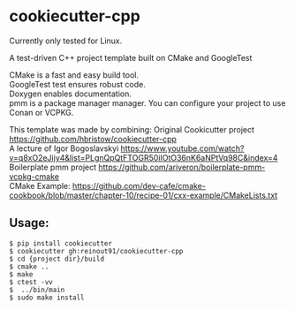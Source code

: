 cookiecutter-cpp
================

Currently only tested for Linux.

A test-driven C++ project template built on CMake and GoogleTest

CMake is a fast and easy build tool.  
GoogleTest test ensures robust code.  
Doxygen enables documentation.  
pmm is a package manager manager. You can configure your project to use Conan or VCPKG.

This template was made by combining:
Original Cookicutter project https://github.com/hbristow/cookiecutter-cpp  
A lecture of Igor Bogoslavskyi https://www.youtube.com/watch?v=q8xO2eJijy4&list=PLgnQpQtFTOGR50iIOtO36nK6aNPtVq98C&index=4  
Boilerplate pmm project https://github.com/ariveron/boilerplate-pmm-vcpkg-cmake  
CMake Example: https://github.com/dev-cafe/cmake-cookbook/blob/master/chapter-10/recipe-01/cxx-example/CMakeLists.txt


Usage:
------

    $ pip install cookiecutter
    $ cookiecutter gh:reinout91/cookiecutter-cpp
    $ cd {project dir}/build
    $ cmake ..
    $ make
    $ ctest -vv
    $  ../bin/main
    $ sudo make install
    

 
